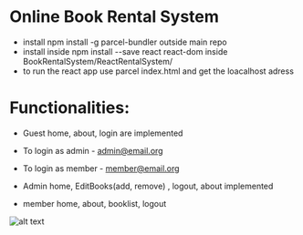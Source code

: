 # Online Book Rental System

* install npm install -g parcel-bundler outside main repo
* install inside npm install --save react react-dom inside BookRentalSystem/ReactRentalSystem/
* to run the react app use parcel index.html and get the loacalhost adress

# Functionalities:

* Guest home, about, login are implemented

* To login as admin - admin@email.org

* To login as member - member@email.org

* Admin home, EditBooks(add, remove) , logout, about implemented

* member home, about, booklist, logout


![alt text](http://url/to//Users/nilakshiroy/Downloads/bookrentalsystem.png)
